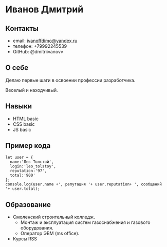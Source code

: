 # Иванов Дмитрий
## Контакты
* email: ivanoffdimo@yandex.ru
* телефон: +79992245539
* GitHub: @dmitriivanovv
## О себе
<p>Делаю первые шаги в освоении профессии разработчика.</p>
<p>Веселый и находчивый. </p>

## Навыки
* HTML basic
* CSS basic
* JS basic

## Пример кода 
```
let user = {
  name:'Лев Толстой',
  login:'leo_tolstoy',
  reputation:'97',
  total:'900'
};
console.log(user.name +', репутация '+ user.reputation+ ', сообщений '+ user.total);
```
## Образование 
* Смоленский строительный колледж. 
  + Монтаж и эксплуатация систем газоснабжения и газового оборудования.
  + Оператор ЭВМ (ms office).
* Курсы RSS


